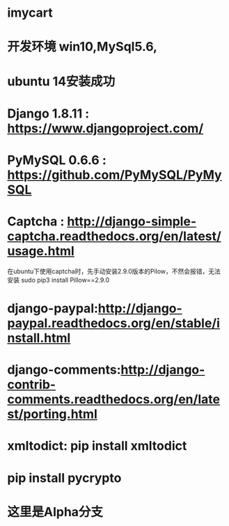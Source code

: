 # imycart 
# 开发环境 win10,MySql5.6,
# ubuntu 14安装成功
# Django 1.8.11 : https://www.djangoproject.com/
# PyMySQL 0.6.6 : https://github.com/PyMySQL/PyMySQL

# Captcha : http://django-simple-captcha.readthedocs.org/en/latest/usage.html
在ubuntu下使用captcha时，先手动安装2.9.0版本的Pilow，不然会报错，无法安装
sudo pip3 install Pillow==2.9.0
# django-paypal:http://django-paypal.readthedocs.org/en/stable/install.html
# django-comments:http://django-contrib-comments.readthedocs.org/en/latest/porting.html
# xmltodict:  pip install xmltodict
# pip install pycrypto
# 这里是Alpha分支
